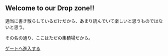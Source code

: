 ## Welcome to our Drop zone!!

適当に書き散らしているだけだから、あまり読んでいて楽しいと思うものではないと思う。

その名の通り、ここはただの集積場だから。

[ゲートへ進入する](https://sykyu.github.io/kobold/Top/index.html) 
